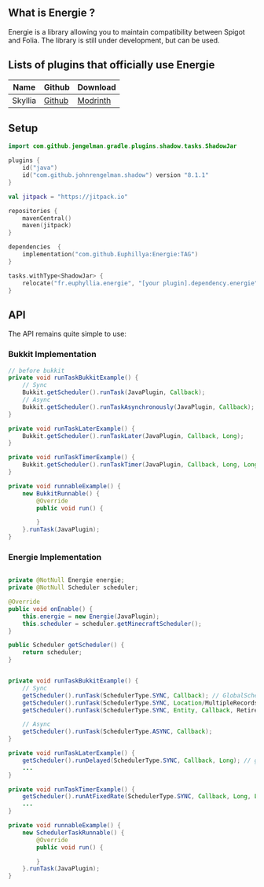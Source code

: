 ## What is Energie ?
Energie is a library allowing you to maintain compatibility between Spigot and Folia. The library is still under development, but can be used.

## Lists of plugins that officially use Energie

| Name    | Github                                         | Download                                                               |
|---------|------------------------------------------------|------------------------------------------------------------------------|
| Skyllia | [Github](https://github.com/Euphillya/Skyllia) | [Modrinth](https://modrinth.com/plugin/skyllia/versions#all-versions)  |

## Setup
```kotlin
import com.github.jengelman.gradle.plugins.shadow.tasks.ShadowJar

plugins {
    id("java")
    id("com.github.johnrengelman.shadow") version "8.1.1"
}

val jitpack = "https://jitpack.io"

repositories {
    mavenCentral()
    maven(jitpack)
}

dependencies  {
    implementation("com.github.Euphillya:Energie:TAG")
}

tasks.withType<ShadowJar> {
    relocate("fr.euphyllia.energie", "[your plugin].dependency.energie")
}

```
## API
The API remains quite simple to use:

### Bukkit Implementation
```java
// before bukkit
private void runTaskBukkitExample() {
    // Sync
    Bukkit.getScheduler().runTask(JavaPlugin, Callback);
    // Async
    Bukkit.getScheduler().runTaskAsynchronously(JavaPlugin, Callback);
}

private void runTaskLaterExample() {
    Bukkit.getScheduler().runTaskLater(JavaPlugin, Callback, Long);
}

private void runTaskTimerExample() {
    Bukkit.getScheduler().runTaskTimer(JavaPlugin, Callback, Long, Long);
}

private void runnableExample() {
    new BukkitRunnable() {
        @Override
        public void run() {

        }
    }.runTask(JavaPlugin);
}
```

### Energie Implementation
```java

private @NotNull Energie energie;
private @NotNull Scheduler scheduler;

@Override
public void onEnable() {
    this.energie = new Energie(JavaPlugin);
    this.scheduler = scheduler.getMinecraftScheduler();
}

public Scheduler getScheduler() {
    return scheduler;
}


private void runTaskBukkitExample() {
    // Sync
    getScheduler().runTask(SchedulerType.SYNC, Callback); // GlobalScheduler
    getScheduler().runTask(SchedulerType.SYNC, Location/MultipleRecords.WorldChunk, Callback); // RegionScheduler
    getScheduler().runTask(SchedulerType.SYNC, Entity, Callback, Retired); // EntityScheduler

    // Async
    getScheduler().runTask(SchedulerType.ASYNC, Callback);
}

private void runTaskLaterExample() {
    getScheduler().runDelayed(SchedulerType.SYNC, Callback, Long); // global
    ...
}

private void runTaskTimerExample() {
    getScheduler().runAtFixedRate(SchedulerType.SYNC, Callback, Long, Long);
    ...
}

private void runnableExample() {
    new SchedulerTaskRunnable() {
        @Override
        public void run() {

        }
    }.runTask(JavaPlugin);
}
```
